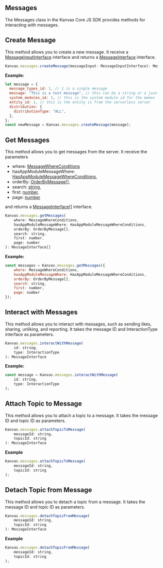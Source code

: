 ## Messages

The Messages class in the Kanvas Core JS SDK provides methods for interacting with messages.


## Create Message

This method allows you to create a new message. It receive a [MessageInputInterface]() interface and returns a [MessageInterface]() interface.

```js
Kanvas.messages.createMessage(messageInput: MessageInputInterface): MessageInterface
```

**Example:**

```js
let message = {
  message_types_id: 1, // 1 is a single message
  message: "This is a test message", // this can be a string or a json object encoded as a string
  system_modules_id: 1, // this is the system module id for the memos
  entity_id: 1, // this is the entity is from the serverless server
  distribution: {
    distributionType: "ALL",
  },
};
const newMessage = Kanvas.messages.createMessage(message);
```

## Get Messages

This method allows you to get messages from the server. It receive the parameters

- where: [MessageWhereConditions]()
- hasAppModuleMessageWhere: [HasAppModuleMessageWhereConditions](),
- orderBy: [OrderByMessage[]](),
- search: [string](),
- first: [number](),
- page: [number]()

and returns a [MessageInterface[]]() interface.

```js
Kanvas.messages.getMessages(
    where: MessageWhereConditions,
    hasAppModuleMessageWhere: HasAppModuleMessageWhereConditions,
    orderBy: OrderByMessage[],
    search: string,
    first: number,
    page: number
): MessageInterface[]
```

**Example:**

```js
const messages = Kanvas.messages.getMessages({
    where: MessageWhereConditions,
    hasAppModuleMessageWhere: HasAppModuleMessageWhereConditions,
    orderBy: OrderByMessage[],
    search: string,
    first: number,
    page: number
});
```

## Interact with Messages

This method allows you to interact with messages, such as sending likes, sharing, unliking, and reporting. It takes the message ID and InteractionType interface as parameters.

```js
Kanvas.messages.interactWithMessage(
    id: string,
    type: InteractionType
): MessageInterface
```

**Example:**

```js
const message = Kanvas.messages.interactWithMessage(
    id: string,
    type: InteractionType
);
```

## Attach Topic to Message

This method allows you to attach a topic to a message. It takes the message ID and topic ID as parameters.

```js
Kanvas.messages.attachTopicToMessage(
    messageId: string,
    topicId: string
): MessageInterface
```

**Example**

```js
Kanvas.messages.attachTopicToMessage(
    messageId: string,
    topicId: string
);
```

## Detach Topic from Message

This method allows you to detach a topic from a message. It takes the message ID and topic ID as parameters.

```js
Kanvas.messages.detachTopicFromMessage(
    messageId: string,
    topicId: string
): MessageInterface
```

**Example**

```js
Kanvas.messages.detachTopicFromMessage(
    messageId: string,
    topicId: string
);
```
